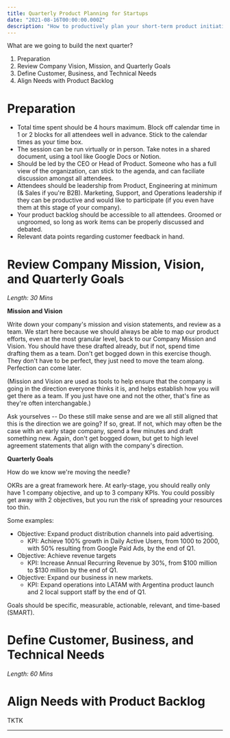 ```yaml
---
title: Quarterly Product Planning for Startups
date: "2021-08-16T00:00:00.000Z"
description: "How to productively plan your short-term product initiatives with your a small team."
---
```


What are we going to build the next quarter?

1. Preparation
2. Review Company Vision, Mission, and Quarterly Goals
3. Define Customer, Business, and Technical Needs
4. Align Needs with Product Backlog

# Preparation

- Total time spent should be 4 hours maximum. Block off calendar time in 1 or 2 blocks for all attendees well in advance. Stick to the calendar times as your time box.
- The session can be run virtually or in person. Take notes in a shared document, using a tool like Google Docs or Notion.
- Should be led by the CEO or Head of Product. Someone who has a full view of the organization, can stick to the agenda, and can faciliate discussion amongst all attendees.
- Attendees should be leadership from Product, Engineering at minimum (& Sales if you're B2B). Marketing, Support, and Operations leadership if they can be productive and would like to participate (if you even have them at this stage of your company).
- Your product backlog should be accessible to all attendees. Groomed or ungroomed, so long as work items can be properly discussed and debated.
- Relevant data points regarding customer feedback in hand.

# Review Company Mission, Vision, and Quarterly Goals

_Length: 30 Mins_

**Mission and Vision**

Write down your company's mission and vision statements, and review as a team. We start here because we should always be able to map our product efforts, even at the most granular level, back to our Company Mission and Vision. You should have these drafted already, but if not, spend time drafting them as a team. Don't get bogged down in this exercise though. They don't have to be perfect, they just need to move the team along. Perfection can come later.

(Mission and Vision are used as tools to help ensure that the company is going in the direction everyone thinks it is, and helps establish how you will get there as a team. If you just have one and not the other, that's fine as they're often interchangable.)

Ask yourselves -- Do these still make sense and are we all still aligned that this is the direction we are going? If so, great. If not, which may often be the case with an early stage company, spend a few minutes and draft something new. Again, don't get bogged down, but get to high level agreement statements that align with the company's direction.

**Quarterly Goals**

How do we know we're moving the needle?

OKRs are a great framework here. At early-stage, you should really only have 1 company objective, and up to 3 company KPIs. You could possibly get away with 2 objectives, but you run the risk of spreading your resources too thin.

Some examples:

- Objective: Expand product distribution channels into paid advertising.
  - KPI: Achieve 100% growth in Daily Active Users, from 1000 to 2000, with 50% resulting from Google Paid Ads, by the end of Q1.
- Objective: Achieve revenue targets
  - KPI: Increase Annual Recurring Revenue by 30%, from $100 million to $130 million by the end of Q1.
- Objective: Expand our business in new markets.
  - KPI: Expand operations into LATAM with Argentina product launch and 2 local support staff by the end of Q1.

Goals should be specific, measurable, actionable, relevant, and time-based (SMART).

# Define Customer, Business, and Technical Needs

_Length: 60 Mins_

# Align Needs with Product Backlog

TKTK

---
